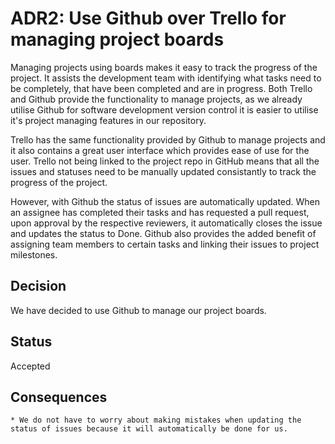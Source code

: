 # ADR2: Use Github over Trello for managing project boards

Managing projects using boards makes it easy to track the progress of the project. It assists the development team with identifying what tasks need to be completely, that have been completed and are in progress. Both Trello and Github provide the functionality to manage projects, as we already utilise Github for software development version control it is easier to utilise it's project managing features in our repository. 

Trello has the same functionality provided by Github to manage projects and it also contains a great user interface which provides ease of use for the user. Trello not being linked to the project repo in GitHub means that all the issues and statuses need to be manually updated consistantly to track the progress of the project.

However, with Github the status of issues are automatically updated.  When an assignee has completed their tasks and has requested a pull request, upon approval by the respective reviewers, it automatically closes the issue and updates the status to Done. Github also provides the added benefit of assigning team members to certain tasks and linking their issues to project milestones. 

## Decision

We have decided to use Github to manage our project boards.

## Status

Accepted

## Consequences
    * We do not have to worry about making mistakes when updating the status of issues because it will automatically be done for us.